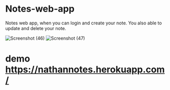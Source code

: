 # Notes-web-app
Notes web app, when you can login and create your note. You also able to update and delete your note.

![Screenshot (46)](https://user-images.githubusercontent.com/102292312/167980948-c80c9443-7e00-4df1-8898-8402cbc0463f.png)
![Screenshot (47)](https://user-images.githubusercontent.com/102292312/167980956-e15fbe85-e1ba-481e-9333-f4afa07c6f9b.png)


# demo https://nathannotes.herokuapp.com/
